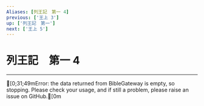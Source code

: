 ```yaml
---
Aliases: [列王記　第一 4]
previous: ['王上 3']
up: ['列王記　第一']
next: ['王上 5']
---
```

# 列王記　第一 4

***
[0;31;49mError: the data returned from BibleGateway is empty, so stopping. Please check your usage, and if still a problem, please raise an issue on GitHub.[0m
